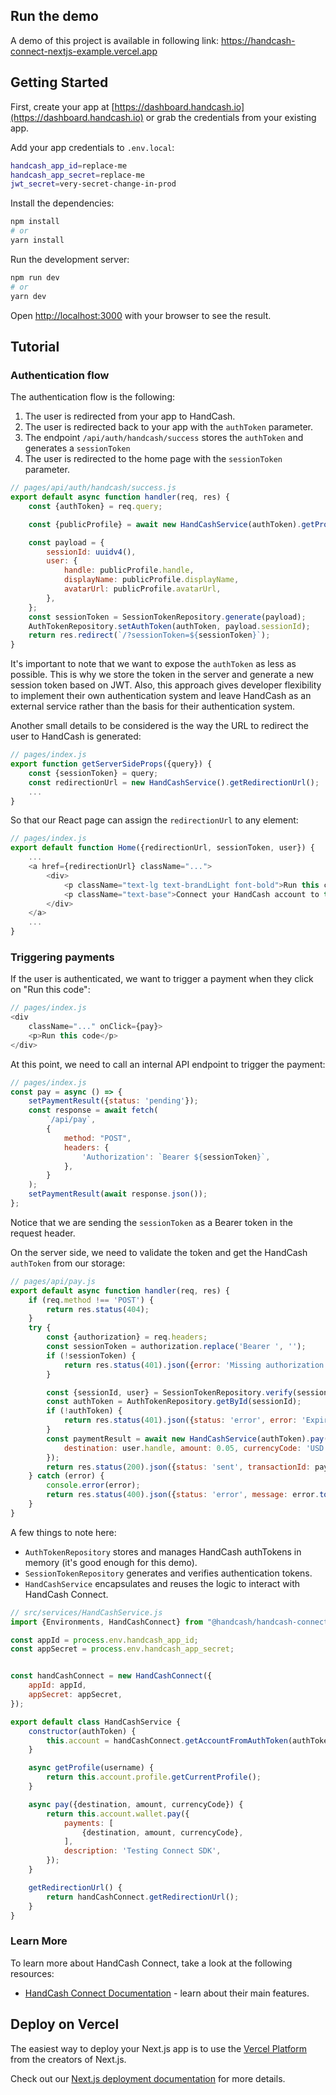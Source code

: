 ## Run the demo

A demo of this project is available in following link: https://handcash-connect-nextjs-example.vercel.app

## Getting Started

First, create your app at [https://dashboard.handcash.io](https://dashboard.handcash.io) or grab the credentials from your existing app.


Add your app credentials to `.env.local`:

```bash
handcash_app_id=replace-me
handcash_app_secret=replace-me
jwt_secret=very-secret-change-in-prod

```

Install the dependencies:
```bash
npm install
# or
yarn install
```

Run the development server:

```bash
npm run dev
# or
yarn dev
```

Open [http://localhost:3000](http://localhost:3000) with your browser to see the result.

## Tutorial

### Authentication flow

The authentication flow is the following:
1) The user is redirected from your app to HandCash.
2) The user is redirected back to your app with the `authToken` parameter.
3) The endpoint `/api/auth/handcash/success` stores the `authToken` and generates a `sessionToken`
4) The user is redirected to the home page with the `sessionToken` parameter.

```javascript
// pages/api/auth/handcash/success.js
export default async function handler(req, res) {
    const {authToken} = req.query;

    const {publicProfile} = await new HandCashService(authToken).getProfile();

    const payload = {
        sessionId: uuidv4(),
        user: {
            handle: publicProfile.handle,
            displayName: publicProfile.displayName,
            avatarUrl: publicProfile.avatarUrl,
        },
    };
    const sessionToken = SessionTokenRepository.generate(payload);
    AuthTokenRepository.setAuthToken(authToken, payload.sessionId);
    return res.redirect(`/?sessionToken=${sessionToken}`);
}
```

It's important to note that we want to expose the `authToken` as less as possible. This is why we store the token in the server and generate a new session token based on JWT. Also, this approach gives developer flexibility to implement their own authentication system and leave HandCash as an external service rather than the basis for their authentication system.

Another small details to be considered is the way the URL to redirect the user to HandCash is generated:
```javascript
// pages/index.js
export function getServerSideProps({query}) {
    const {sessionToken} = query;
    const redirectionUrl = new HandCashService().getRedirectionUrl();
    ...
}
```

So that our React page can assign the `redirectionUrl` to any element:
```javascript
// pages/index.js
export default function Home({redirectionUrl, sessionToken, user}) {
    ...
    <a href={redirectionUrl} className="...">
        <div>
            <p className="text-lg text-brandLight font-bold">Run this code</p>
            <p className="text-base">Connect your HandCash account to this app to run the code below</p>
        </div>
    </a>
    ...
}
```

### Triggering payments
If the user is authenticated, we want to trigger a payment when they click on "Run this code":
```javascript
// pages/index.js
<div
    className="..." onClick={pay}>
    <p>Run this code</p>
</div>
```

At this point, we need to call an internal API endpoint to trigger the payment:
```javascript
// pages/index.js
const pay = async () => {
    setPaymentResult({status: 'pending'});
    const response = await fetch(
        `/api/pay`,
        {
            method: "POST",
            headers: {
                'Authorization': `Bearer ${sessionToken}`,
            },
        }
    );
    setPaymentResult(await response.json());
};
```
Notice that we are sending the `sessionToken` as a Bearer token in the request header.

On the server side, we need to validate the token and get the HandCash `authToken` from our storage:
```javascript
// pages/api/pay.js
export default async function handler(req, res) {
    if (req.method !== 'POST') {
        return res.status(404);
    }
    try {
        const {authorization} = req.headers;
        const sessionToken = authorization.replace('Bearer ', '');
        if (!sessionToken) {
            return res.status(401).json({error: 'Missing authorization.'});
        }

        const {sessionId, user} = SessionTokenRepository.verify(sessionToken);
        const authToken = AuthTokenRepository.getById(sessionId);
        if (!authToken) {
            return res.status(401).json({status: 'error', error: 'Expired authorization.'});
        }
        const paymentResult = await new HandCashService(authToken).pay({
            destination: user.handle, amount: 0.05, currencyCode: 'USD'
        });
        return res.status(200).json({status: 'sent', transactionId: paymentResult.transactionId});
    } catch (error) {
        console.error(error);
        return res.status(400).json({status: 'error', message: error.toString()});
    }
}
```
A few things to note here:
- `AuthTokenRepository` stores and manages HandCash authTokens in memory (it's good enough for this demo).
- `SessionTokenRepository` generates and verifies authentication tokens.
- `HandCashService` encapsulates and reuses the logic to interact with HandCash Connect.

```javascript
// src/services/HandCashService.js
import {Environments, HandCashConnect} from "@handcash/handcash-connect";

const appId = process.env.handcash_app_id;
const appSecret = process.env.handcash_app_secret;


const handCashConnect = new HandCashConnect({
    appId: appId,
    appSecret: appSecret,
});

export default class HandCashService {
    constructor(authToken) {
        this.account = handCashConnect.getAccountFromAuthToken(authToken);
    }

    async getProfile(username) {
        return this.account.profile.getCurrentProfile();
    }

    async pay({destination, amount, currencyCode}) {
        return this.account.wallet.pay({
            payments: [
                {destination, amount, currencyCode},
            ],
            description: 'Testing Connect SDK',
        });
    }

    getRedirectionUrl() {
        return handCashConnect.getRedirectionUrl();
    }
}
```

### Learn More

To learn more about HandCash Connect, take a look at the following resources:

- [HandCash Connect Documentation](https://docs.handcash.io/docs/overview-1) - learn about their main features.

## Deploy on Vercel

The easiest way to deploy your Next.js app is to use the [Vercel Platform](https://vercel.com/new) from the creators of Next.js.

Check out our [Next.js deployment documentation](https://nextjs.org/docs/deployment) for more details.
